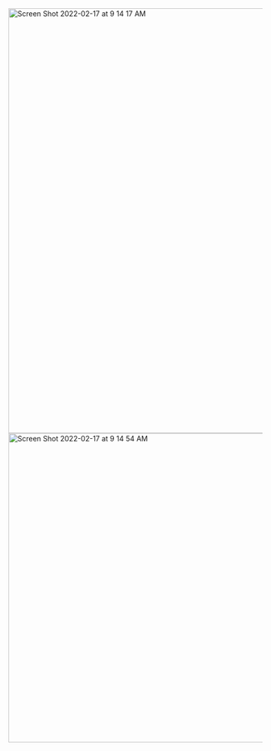 <img width="841" alt="Screen Shot 2022-02-17 at 9 14 17 AM" src="https://user-images.githubusercontent.com/24580756/154385247-11f02ce5-0cc2-4a03-b337-1b9c048719a0.png">
<img width="612" alt="Screen Shot 2022-02-17 at 9 14 54 AM" src="https://user-images.githubusercontent.com/24580756/154385306-c500ef13-1eb1-4a5e-b272-a77e061e764a.png">
